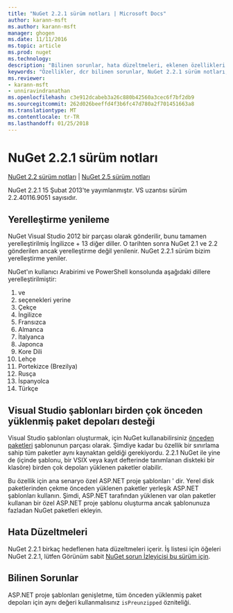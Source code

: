 ```yaml
---
title: "NuGet 2.2.1 sürüm notları | Microsoft Docs"
author: karann-msft
ms.author: karann-msft
manager: ghogen
ms.date: 11/11/2016
ms.topic: article
ms.prod: nuget
ms.technology: 
description: "Bilinen sorunlar, hata düzeltmeleri, eklenen özellikleri ve dcr NuGet 2.2.1 dahil etmek için sürüm notları."
keywords: "Özellikler, dcr bilinen sorunlar, NuGet 2.2.1 sürüm notları, hata düzeltmeleri eklendi"
ms.reviewer:
- karann-msft
- unniravindranathan
ms.openlocfilehash: c3e912dcabeb3a26c880b42560a3cec6f7bf2db9
ms.sourcegitcommit: 262d026beeffd4f3b6fc47d780a2f701451663a8
ms.translationtype: MT
ms.contentlocale: tr-TR
ms.lasthandoff: 01/25/2018
---
```

# <a name="nuget-221-release-notes"></a>NuGet 2.2.1 sürüm notları

[NuGet 2.2 sürüm notları](../release-notes/nuget-2.2.md) | [NuGet 2.5 sürüm notları](../release-notes/nuget-2.5.md)

NuGet 2.2.1 15 Şubat 2013'te yayımlanmıştır.  VS uzantısı sürüm 2.2.40116.9051 sayısıdır.

## <a name="localization-refresh"></a>Yerelleştirme yenileme
NuGet Visual Studio 2012 bir parçası olarak gönderilir, bunu tamamen yerelleştirilmiş İngilizce + 13 diğer diller.  O tarihten sonra NuGet 2.1 ve 2.2 gönderilen ancak yerelleştirme değil yenilenir.  NuGet 2.2.1 sürüm bizim yerelleştirme yeniler.

NuGet'ın kullanıcı Arabirimi ve PowerShell konsolunda aşağıdaki dillere yerelleştirilmiştir:

1. ve
1. seçenekleri yerine
1. Çekçe
1. İngilizce
1. Fransızca
1. Almanca
1. İtalyanca
1. Japonca
1. Kore Dili
1. Lehçe
1. Portekizce (Brezilya)
1. Rusça
1. İspanyolca
1. Türkçe

## <a name="visual-studio-templates-support-multiple-preinstalled-package-repositories"></a>Visual Studio şablonları birden çok önceden yüklenmiş paket depoları desteği
Visual Studio şablonları oluşturmak, için NuGet kullanabilirsiniz [önceden paketleri](../visual-studio-extensibility/visual-studio-templates.md) şablonunun parçası olarak.  Şimdiye kadar bu özellik bir sınırlama sahip tüm paketler aynı kaynaktan geldiği gerekiyordu.  2.2.1 NuGet ile yine de (içinde şablonu, bir VSIX veya kayıt defterinde tanımlanan diskteki bir klasöre) birden çok depoları yüklenen paketler olabilir.

Bu özellik için ana senaryo özel ASP.NET proje şablonları ' dir.  Yerel disk paketlerinden çekme önceden yüklenen paketler yerleşik ASP.NET şablonları kullanın.  Şimdi, ASP.NET tarafından yüklenen var olan paketler kullanan bir özel ASP.NET proje şablonu oluşturma ancak şablonunuza fazladan NuGet paketleri ekleyin.

## <a name="bug-fixes"></a>Hata Düzeltmeleri
NuGet 2.2.1 birkaç hedeflenen hata düzeltmeleri içerir. İş listesi için öğeleri NuGet 2.2.1, lütfen Görünüm sabit [NuGet sorun İzleyicisi bu sürüm için](http://nuget.codeplex.com/workitem/list/advanced?keyword=&status=Closed&type=All&priority=All&release=NuGet%202.2.1&assignedTo=All&component=All&sortField=LastUpdatedDate&sortDirection=Descending&page=0).


## <a name="known-issues"></a>Bilinen Sorunlar

ASP.NET proje şablonları genişletme, tüm önceden yüklenmiş paket depoları için aynı değeri kullanmalısınız `isPreunzipped` özniteliği.
